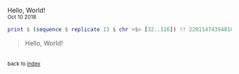 Hello, World!<br>
<small>Oct 10 2018</small>

```haskell
print $ (sequence $ replicate 13 $ chr <$> [32..126]) !! 22011474394810164197455861
```
> Hello, World!

<br><small>back to [index](../../)</small><br>

